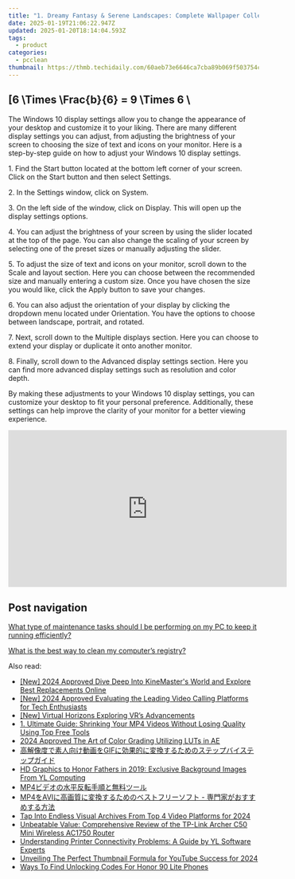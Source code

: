 ```yaml
---
title: "1. Dreamy Fantasy & Serene Landscapes: Complete Wallpaper Collection by YL Computing"
date: 2025-01-19T21:06:22.947Z
updated: 2025-01-20T18:14:04.593Z
tags:
  - product
categories:
  - pcclean
thumbnail: https://thmb.techidaily.com/60aeb73e6646ca7cba89b069f503754c9115c11cb30cdb412a437151bb1d88f5.jpg
---
```


## \[6 \Times \Frac{b}{6} = 9 \Times 6 \

The Windows 10 display settings allow you to change the appearance of your desktop and customize it to your liking. There are many different display settings you can adjust, from adjusting the brightness of your screen to choosing the size of text and icons on your monitor. Here is a step-by-step guide on how to adjust your Windows 10 display settings. 

1\. Find the Start button located at the bottom left corner of your screen. Click on the Start button and then select Settings.

2\. In the Settings window, click on System.

3\. On the left side of the window, click on Display. This will open up the display settings options. 

4\. You can adjust the brightness of your screen by using the slider located at the top of the page. You can also change the scaling of your screen by selecting one of the preset sizes or manually adjusting the slider.

5\. To adjust the size of text and icons on your monitor, scroll down to the Scale and layout section. Here you can choose between the recommended size and manually entering a custom size. Once you have chosen the size you would like, click the Apply button to save your changes.

6\. You can also adjust the orientation of your display by clicking the dropdown menu located under Orientation. You have the options to choose between landscape, portrait, and rotated.

7\. Next, scroll down to the Multiple displays section. Here you can choose to extend your display or duplicate it onto another monitor.

8\. Finally, scroll down to the Advanced display settings section. Here you can find more advanced display settings such as resolution and color depth. 

By making these adjustments to your Windows 10 display settings, you can customize your desktop to fit your personal preference. Additionally, these settings can help improve the clarity of your monitor for a better viewing experience.

<!-- affiliate ads begin -->
<iframe width="560" height="315" src="https://www.youtube.com/embed/E1ax-vnGdeo?si=bgTkOhOEwDTlRQE3" title="YouTube video player" frameborder="0" allow="accelerometer; autoplay; clipboard-write; encrypted-media; gyroscope; picture-in-picture; web-share" referrerpolicy="strict-origin-when-cross-origin" allowfullscreen></iframe>
<!-- affiliate ads end -->

## Post navigation

[What type of maintenance tasks should I be performing on my PC to keep it running efficiently?](https://tools.techidaily.com/pcclean/products/)

[What is the best way to clean my computer’s registry?](https://tools.techidaily.com/pcclean/products/)

<ins class="adsbygoogle"
     style="display:block"
     data-ad-format="autorelaxed"
     data-ad-client="ca-pub-7571918770474297"
     data-ad-slot="1223367746"></ins>

<ins class="adsbygoogle"
     style="display:block"
     data-ad-client="ca-pub-7571918770474297"
     data-ad-slot="8358498916"
     data-ad-format="auto"
     data-full-width-responsive="true"></ins>

<span class="atpl-alsoreadstyle">Also read:</span>
<div><ul>
<li><a href="https://fox-info.techidaily.com/new-2024-approved-dive-deep-into-kinemasters-world-and-explore-best-replacements-online/"><u>[New] 2024 Approved Dive Deep Into KineMaster's World and Explore Best Replacements Online</u></a></li>
<li><a href="https://screen-mirroring-recording.techidaily.com/new-2024-approved-evaluating-the-leading-video-calling-platforms-for-tech-enthusiasts/"><u>[New] 2024 Approved Evaluating the Leading Video Calling Platforms for Tech Enthusiasts</u></a></li>
<li><a href="https://vp-tips.techidaily.com/new-virtual-horizons-exploring-vrs-advancements/"><u>[New] Virtual Horizons Exploring VR’s Advancements</u></a></li>
<li><a href="https://discover-fantastic.techidaily.com/1-ultimate-guide-shrinking-your-mp4-videos-without-losing-quality-using-top-free-tools/"><u>1. Ultimate Guide: Shrinking Your MP4 Videos Without Losing Quality Using Top Free Tools</u></a></li>
<li><a href="https://article-files.techidaily.com/2024-approved-the-art-of-color-grading-utilizing-luts-in-ae/"><u>2024 Approved The Art of Color Grading Utilizing LUTs in AE</u></a></li>
<li><a href="https://discover-fantastic.techidaily.com/1726026544939-gif/"><u>高解像度で素人向け動画をGIFに効果的に変換するためのステップバイステップガイド</u></a></li>
<li><a href="https://discover-fantastic.techidaily.com/hd-graphics-to-honor-fathers-in-2019-exclusive-background-images-from-yl-computing/"><u>HD Graphics to Honor Fathers in 2019: Exclusive Background Images From YL Computing</u></a></li>
<li><a href="https://discover-fantastic.techidaily.com/1726028805113-mp4/"><u>MP4ビデオの水平反転手順と無料ツール</u></a></li>
<li><a href="https://discover-fantastic.techidaily.com/1726029061238-mp4avi/"><u>MP4をAVIに高画質に変換するためのベストフリーソフト - 専門家がおすすめする方法</u></a></li>
<li><a href="https://facebook-video-footage.techidaily.com/tap-into-endless-visual-archives-from-top-4-video-platforms-for-2024/"><u>Tap Into Endless Visual Archives From Top 4 Video Platforms for 2024</u></a></li>
<li><a href="https://buynow-info.techidaily.com/unbeatable-value-comprehensive-review-of-the-tp-link-archer-c50-mini-wireless-ac1750-router/"><u>Unbeatable Value: Comprehensive Review of the TP-Link Archer C50 Mini Wireless AC1750 Router</u></a></li>
<li><a href="https://discover-fantastic.techidaily.com/understanding-printer-connectivity-problems-a-guide-by-yl-software-experts/"><u>Understanding Printer Connectivity Problems: A Guide by YL Software Experts</u></a></li>
<li><a href="https://youtube-webster.techidaily.com/ling-the-perfect-thumbnail-formula-for-youtube-success-for-2024/"><u>Unveiling The Perfect Thumbnail Formula for YouTube Success for 2024</u></a></li>
<li><a href="https://sim-unlock.techidaily.com/ways-to-find-unlocking-codes-for-honor-90-lite-phones-by-drfone-android/"><u>Ways To Find Unlocking Codes For Honor 90 Lite Phones</u></a></li>
</ul></div>

